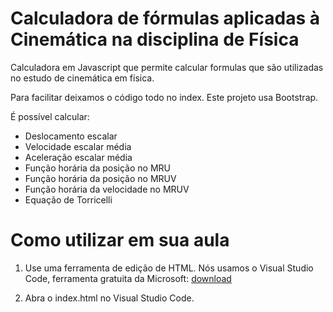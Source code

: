 # Calculadora de fórmulas aplicadas à Cinemática na disciplina de Física

Calculadora em Javascript que permite calcular formulas que são utilizadas no estudo de cinemática em física.

Para facilitar deixamos o código todo no index. Este projeto usa Bootstrap.

É possível calcular:
- Deslocamento escalar
- Velocidade escalar média
- Aceleração escalar média
- Função horária da posição no MRU
- Função horária da posição no MRUV
- Função horária da velocidade no MRUV
- Equação de Torricelli

# Como utilizar em sua aula

1) Use uma ferramenta de edição de HTML. Nós usamos o Visual Studio Code, ferramenta gratuita da Microsoft: [download](https://code.visualstudio.com/download)

2) Abra o index.html no Visual Studio Code. 
